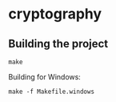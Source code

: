cryptography
============

Building the project
--------------------

`make`

Building for Windows:

`make -f Makefile.windows`
